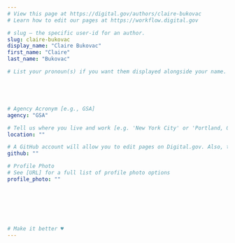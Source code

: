```yaml
---
# View this page at https://digital.gov/authors/claire-bukovac
# Learn how to edit our pages at https://workflow.digital.gov

# slug — the specific user-id for an author.
slug: claire-bukovac
display_name: "Claire Bukovac"
first_name: "Claire"
last_name: "Bukovac"

# List your pronoun(s) if you want them displayed alongside your name. If blank, we'll use just your name. Learn more http://mypronouns.org





# Agency Acronym [e.g., GSA]
agency: "GSA"

# Tell us where you live and work [e.g. 'New York City' or 'Portland, OR']
location: ""

# A GitHub account will allow you to edit pages on Digital.gov. Also, the image used in your GitHub account can be used to populate your digital.gov profile photo. Learn more about getting a Github account at [URL]
github: ""

# Profile Photo
# See [URL] for a full list of profile photo options
profile_photo: ""







# Make it better ♥
---
```

